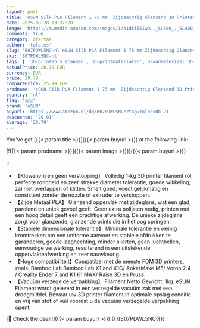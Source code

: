 ```yaml
---
layout: post
title: 'eSUN Silk PLA Filament 1 75 mm  Zijdeachtig Glanzend 3D Printer Filament PLA  Maatnauwkeurigheid+/- 0 05 mm  1kg spoel  2 2 LBS  3D Printing Filament voor 3D Printers  Zijde Blauw'
date: 2025-08-28 13:37:20
image: 'https://m.media-amazon.com/images/I/41dkfI5IwOL._SL500_._SL400_.jpg'
comments: true
category: ofertas
author: 'tole.es'
slug: 'B07PDWL5NC-nl eSUN Silk PLA Filament 1 75 mm Zijdeachtig Glanzend 3D...'
sku: 'B07PDWL5NC-nl'
tags: [ '3D-printen & scannen','3D-printmaterialen','Draadmateriaal 3D-printers','Zakelijk, industrie & wetenschap','esun','🇳🇱', ]
actualPrice: 20.79 EUR
currency: EUR
price: 20.79
comparePrice: 25.99 EUR
prodname: 'eSUN Silk PLA Filament 1 75 mm  Zijdeachtig Glanzend 3D Printer Filament PLA  Maatnauwkeurigheid+/- 0 05 mm  1kg spoel  2 2 LBS  3D Printing Filament voor 3D Printers  Zijde Blauw'
country: 'nl'
flag: '🇳🇱'
brand: 'eSUN'
buyurl: 'https://www.amazon.nl/dp/B07PDWL5NC/?tag=tolees0b-21'
descuento: '20.01'
average: '20.79'
---
```


You've got [{{< param title >}}]({{< param buyurl >}}) at the following link:

[![{{< param prodname >}}]({{< param image >}})]({{< param buyurl >}})

ℹ️:

- 【Kluwenvrij en geen verstopping】 Volledig 1-kg 3D printer filament rol, perfecte rondheid en zeer strakke diameter tolerantie, goede wikkeling, zal niet overlappen of klitten. Smelt goed, voedt gelijkmatig en consistent zonder de nozzle of extruder te verstoppen.
- 【Zijde Metaal PLA】 Glanzend oppervlak met zijdeglans, wat een glad, parelend en uniek gevoel geeft. Geen extra polijsten nodig, printen met een hoog detail geeft een prachtige afwerking. De unieke zijdeglans zorgt voor glanzende, glanzende prints die in het oog springen.
- 【Stabiele dimensionale tolerantie】 Minimale tolerantie en weinig kromtrekken om een uniforme aanvoer en stabiele afdrukken te garanderen, goede laaghechting, minder slierten, geen luchtbellen, eenvoudige verwerking, resulterend in een uitstekende oppervlakteafwerking en zeer nauwkeurig.
- 【Hoge compatibiliteit】Compatibel met de meeste FDM 3D printers, zoals: Bamboo Lab Bamboo Lab X1 and X1C/ AnkerMake M5/ Voron 2.4 / Creality Ender 7 and K1 K1 MAX/ Raise 3D en Prusa.
- 【Vacuüm verzegelde verpakking】 Filament Netto Gewicht: 1kg. eSUN Filament wordt geleverd in een verzegelde vacuüm zak met een droogmiddel. Bewaar uw 3D printer filament in optimale opslag conditie en vrij van stof of vuil voordat u de vacuüm verzegelde verpakking opent.

[🛒 Check the deal!!]({{< param buyurl >}})
{{<world>}}B07PDWL5NC{{</world>}}
